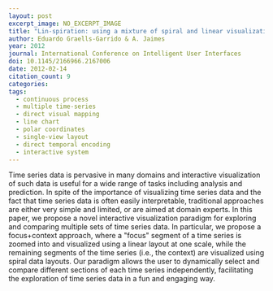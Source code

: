 ```yaml
---
layout: post
excerpt_image: NO_EXCERPT_IMAGE
title: "Lin-spiration: using a mixture of spiral and linear visualization layouts to explore time series"
author: Eduardo Graells-Garrido & A. Jaimes
year: 2012
journal: International Conference on Intelligent User Interfaces
doi: 10.1145/2166966.2167006
date: 2012-02-14
citation_count: 9
categories:
tags:
  - continuous process
  - multiple time-series
  - direct visual mapping
  - line chart
  - polar coordinates
  - single-view layout
  - direct temporal encoding
  - interactive system
---
```

Time series data is pervasive in many domains and interactive visualization of such data is useful for a wide range of tasks including analysis and prediction. In spite of the importance of visualizing time series data and the fact that time series data is often easily interpretable, traditional approaches are either very simple and limited, or are aimed at domain experts. In this paper, we propose a novel interactive visualization paradigm for exploring and comparing multiple sets of time series data. In particular, we propose a focus+context approach, where a "focus" segment of a time series is zoomed into and visualized using a linear layout at one scale, while the remaining segments of the time series (i.e., the context) are visualized using spiral data layouts. Our paradigm allows the user to dynamically select and compare different sections of each time series independently, facilitating the exploration of time series data in a fun and engaging way.
